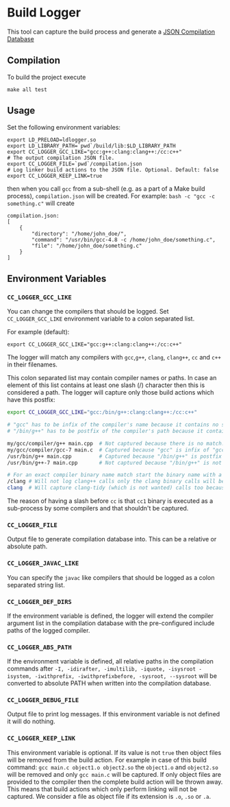 # Build Logger

This tool can capture the build process and generate a
[JSON Compilation Database](https://clang.llvm.org/docs/JSONCompilationDatabase.html)

## Compilation

To build the project execute
~~~~~~~
make all test
~~~~~~~

## Usage

Set the following environment variables:
~~~~~~~
export LD_PRELOAD=ldlogger.so
export LD_LIBRARY_PATH=`pwd`/build/lib:$LD_LIBRARY_PATH
export CC_LOGGER_GCC_LIKE="gcc:g++:clang:clang++:/cc:c++"
# The output compilation JSON file.
export CC_LOGGER_FILE=`pwd`/compilation.json
# Log linker build actions to the JSON file. Optional. Default: false
export CC_LOGGER_KEEP_LINK=true
~~~~~~~

then when you call `gcc` from a sub-shell (e.g. as a part of a Make build process),
 `compilation.json` will be created.
For example:
`bash -c "gcc -c something.c"`
will create
~~~~~~~
compilation.json:
[
	{
		"directory": "/home/john_doe/",
		"command": "/usr/bin/gcc-4.8 -c /home/john_doe/something.c",
		"file": "/home/john_doe/something.c"
	}
]
~~~~~~~



## Environment Variables

### `CC_LOGGER_GCC_LIKE`
You can change the compilers that should be logged.
Set `CC_LOGGER_GCC_LIKE` environment variable to a colon separated list.

For example (default):

```export CC_LOGGER_GCC_LIKE="gcc:g++:clang:clang++:/cc:c++"```

The logger will match any compilers with `gcc`,`g++`, `clang`, `clang++`, `cc`
and `c++` in their filenames.

This colon separated list may contain compiler names or paths. In case an
element of this list contains at least one slash (/) character then this is
considered a path. The logger will capture only those build actions which have
this postfix:

```sh
export CC_LOGGER_GCC_LIKE="gcc:/bin/g++:clang:clang++:/cc:c++"

# "gcc" has to be infix of the compiler's name because it contains no slash.
# "/bin/g++" has to be postfix of the compiler's path because it contains slash.

my/gcc/compiler/g++ main.cpp  # Not captured because there is no match.
my/gcc/compiler/gcc-7 main.c  # Captured because "gcc" is infix of "gcc-7".
/usr/bin/g++ main.cpp         # Captured because "/bin/g++" is postfix of the compiler path.
/usr/bin/g++-7 main.cpp       # Not captured because "/bin/g++" is not postfix of the compiler path.

# For an exact compiler binary name match start the binary name with a "/".
/clang # Will not log clang++ calls only the clang binary calls will be captured.
clang  # Will capture clang-tidy (which is not wanted) calls too because of a partial match.
```

The reason of having a slash before `cc` is that `cc1` binary is executed as
a sub-process by some compilers and that shouldn't be captured.

### `CC_LOGGER_FILE`
Output file to generate compilation database into.
This can be a relative or absolute path.

### `CC_LOGGER_JAVAC_LIKE`
You can specify the `javac` like
compilers that should be logged as a colon separated string list.

### `CC_LOGGER_DEF_DIRS`
If the environment variable is defined, the logger will extend the compiler
argument list in the compilation database with the pre-configured include paths
of the logged compiler.

### `CC_LOGGER_ABS_PATH`
If the environment variable is defined,
all relative paths in the compilation commands after
`-I, -idirafter, -imultilib, -iquote, -isysroot -isystem,
-iwithprefix, -iwithprefixbefore, -sysroot, --sysroot`
will be converted to absolute PATH when written into the compilation database.

### `CC_LOGGER_DEBUG_FILE`
Output file to print log messages. If this environment variable is not
defined it will do nothing.

### `CC_LOGGER_KEEP_LINK`
This environment variable is optional. If its value is not `true` then object
files will be removed from the build action. For example in case of this build
command: `gcc main.c object1.o object2.so` the `object1.o` and `object2.so`
will be removed and only `gcc main.c` will be captured. If only object files
are provided to the compiler then the complete build action will be thrown
away. This means that build actions which only perform linking will not be
captured. We consider a file as object file if its extension is `.o`, `.so` or
`.a`.
